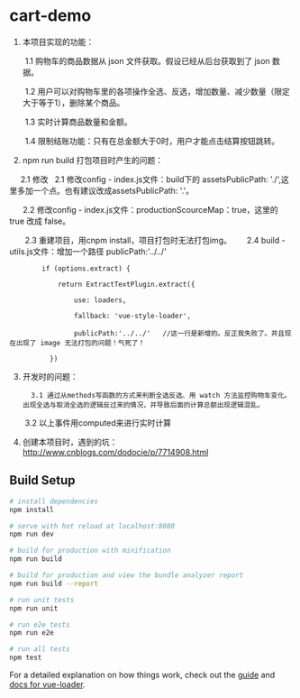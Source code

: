 # cart-demo
1. 本项目实现的功能：

      1.1 购物车的商品数据从 json 文件获取。假设已经从后台获取到了 json 数据。
  
      1.2 用户可以对购物车里的各项操作全选、反选，增加数量、减少数量（限定大于等于1），删除某个商品。
  
      1.3 实时计算商品数量和金额。
  
      1.4 限制结账功能：只有在总金额大于0时，用户才能点击结算按钮跳转。

2. npm run build 打包项目时产生的问题：
      
      2.1 修改
  
        2.1 修改config - index.js文件：build下的 assetsPublicPath: './',这里多加一个点。也有建议改成assetsPublicPath: '.'。
      
        2.2 修改config - index.js文件：productionScourceMap：true，这里的 true 改成 false。
        
        2.3 重建项目，用cnpm install，项目打包时无法打包img。
      
        2.4 build - utils.js文件：增加一个路径 publicPath:'../../' 
      
 
            if (options.extract) {
        
                return ExtractTextPlugin.extract({
            
                    use: loaders,
              
                    fallback: 'vue-style-loader',
              
                    publicPath:'../../'   //这一行是新增的。反正我失败了。并且现在出现了 image 无法打包的问题！气死了！
              
              })


3. 开发时的问题：

         3.1 通过从methods写函数的方式来判断全选反选、用 watch 方法监控购物车变化。出现全选与取消全选的逻辑反过来的情况，并导致后面的计算总额出现逻辑混乱。
      
      
         3.2 以上事件用computed来进行实时计算

4. 创建本项目时，遇到的坑：http://www.cnblogs.com/dodocie/p/7714908.html 

## Build Setup

``` bash
# install dependencies
npm install

# serve with hot reload at localhost:8080
npm run dev

# build for production with minification
npm run build

# build for production and view the bundle analyzer report
npm run build --report

# run unit tests
npm run unit

# run e2e tests
npm run e2e

# run all tests
npm test
```

For a detailed explanation on how things work, check out the [guide](http://vuejs-templates.github.io/webpack/) and [docs for vue-loader](http://vuejs.github.io/vue-loader).
